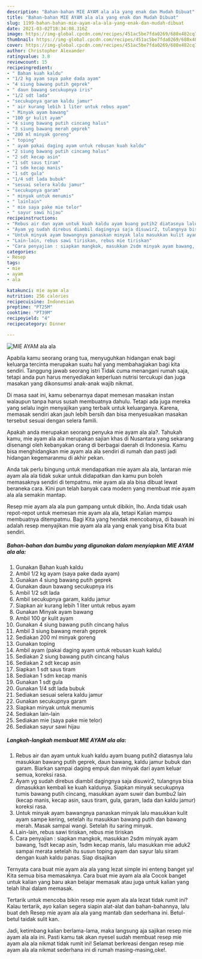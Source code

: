```yaml
---
description: "Bahan-bahan MIE AYAM ala ala yang enak dan Mudah Dibuat"
title: "Bahan-bahan MIE AYAM ala ala yang enak dan Mudah Dibuat"
slug: 1199-bahan-bahan-mie-ayam-ala-ala-yang-enak-dan-mudah-dibuat
date: 2021-03-02T18:34:08.316Z
image: https://img-global.cpcdn.com/recipes/451ac5be7fda0269/680x482cq70/mie-ayam-ala-ala-foto-resep-utama.jpg
thumbnail: https://img-global.cpcdn.com/recipes/451ac5be7fda0269/680x482cq70/mie-ayam-ala-ala-foto-resep-utama.jpg
cover: https://img-global.cpcdn.com/recipes/451ac5be7fda0269/680x482cq70/mie-ayam-ala-ala-foto-resep-utama.jpg
author: Christopher Alexander
ratingvalue: 3.8
reviewcount: 15
recipeingredient:
- " Bahan kuah kaldu"
- "1/2 kg ayam saya pake dada ayam"
- "4 siung bawang putih geprek"
- " daun bawang secukupnya iris"
- "1/2 sdt lada"
- "secukupnya garam kaldu jamur"
- " air kurang lebih 1 liter untuk rebus ayam"
- " Minyak ayam bawang"
- "100 gr kulit ayam"
- "4 siung bawang putih cincang halus"
- "3 siung bawang merah geprek"
- "200 ml minyak goreng"
- " toping"
- " ayam pakai daging ayam untuk rebusan kuah kaldu"
- "2 siung bawang putih cincang halus"
- "2 sdt kecap asin"
- "1 sdt saus tiram"
- "1 sdm kecap manis"
- "1 sdt gula"
- "1/4 sdt lada bubuk"
- "sesuai selera kaldu jamur"
- "secukupnya garam"
- " minyak untuk menumis"
- " lainlain"
- " mie saya pake mie telor"
- " sayur sawi hijau"
recipeinstructions:
- "Rebus air dan ayam untuk kuah kaldu ayam buang putih2 diatasnya lalu masukkan bawang putih geprek, daun bawang, kaldu jamur bubuk dan garam. Biarkan sampai daging empuk dan minyak dari ayam keluar semua, koreksi rasa."
- "Ayam yg sudah direbus diambil dagingnya saja disuwir2, tulangnya bisa dimasukkan kembali ke kuah kaldunya. Siapkan minyak secukupnya tumis bawang putih cincang, masukkan ayam suwir dan bumbu2 lain (kecap manis, kecap asin, saus tiram, gula, garam, lada dan kaldu jamur) koreksi rasa."
- "Untuk minyak ayam bawangnya panaskan minyak lalu masukkan kulit ayam sampe kering, setelah itu masukkan bawang putih dan bawang merah. Masak sampai wangi. Setelah itu saring minyak."
- "Lain-lain, rebus sawi tiriskan, rebus mie tiriskan"
- "Cara penyajian : siapkan mangkok, masukkan 2sdm minyak ayam bawang, 1sdt kecap asin, 1sdm kecap manis, lalu masukkan mie aduk2 sampai merata setelah itu susun toping ayam dan sayur lalu siram dengan kuah kaldu panas. Siap disajikan"
categories:
- Resep
tags:
- mie
- ayam
- ala

katakunci: mie ayam ala 
nutrition: 256 calories
recipecuisine: Indonesian
preptime: "PT25M"
cooktime: "PT39M"
recipeyield: "4"
recipecategory: Dinner

---
```



![MIE AYAM ala ala](https://img-global.cpcdn.com/recipes/451ac5be7fda0269/680x482cq70/mie-ayam-ala-ala-foto-resep-utama.jpg)

Apabila kamu seorang orang tua, menyuguhkan hidangan enak bagi keluarga tercinta merupakan suatu hal yang membahagiakan bagi kita sendiri. Tanggung jawab seorang istri Tidak cuma menangani rumah saja, tetapi anda pun harus menyediakan keperluan nutrisi tercukupi dan juga masakan yang dikonsumsi anak-anak wajib nikmat.

Di masa  saat ini, kamu sebenarnya dapat memesan masakan instan walaupun tanpa harus susah membuatnya dahulu. Tetapi ada juga mereka yang selalu ingin menyajikan yang terbaik untuk keluarganya. Karena, memasak sendiri akan jauh lebih bersih dan bisa menyesuaikan masakan tersebut sesuai dengan selera famili. 



Apakah anda merupakan seorang penyuka mie ayam ala ala?. Tahukah kamu, mie ayam ala ala merupakan sajian khas di Nusantara yang sekarang disenangi oleh kebanyakan orang di berbagai daerah di Indonesia. Kamu bisa menghidangkan mie ayam ala ala sendiri di rumah dan pasti jadi hidangan kegemaranmu di akhir pekan.

Anda tak perlu bingung untuk mendapatkan mie ayam ala ala, lantaran mie ayam ala ala tidak sukar untuk didapatkan dan kamu pun boleh memasaknya sendiri di tempatmu. mie ayam ala ala bisa dibuat lewat beraneka cara. Kini pun telah banyak cara modern yang membuat mie ayam ala ala semakin mantap.

Resep mie ayam ala ala pun gampang untuk dibikin, lho. Anda tidak usah repot-repot untuk memesan mie ayam ala ala, tetapi Kalian mampu membuatnya ditempatmu. Bagi Kita yang hendak mencobanya, di bawah ini adalah resep menyajikan mie ayam ala ala yang enak yang bisa Kita buat sendiri.

<!--inarticleads1-->

##### Bahan-bahan dan bumbu yang digunakan dalam menyiapkan MIE AYAM ala ala:

1. Gunakan  Bahan kuah kaldu
1. Ambil 1/2 kg ayam (saya pake dada ayam)
1. Gunakan 4 siung bawang putih geprek
1. Gunakan  daun bawang secukupnya iris
1. Ambil 1/2 sdt lada
1. Ambil secukupnya garam, kaldu jamur
1. Siapkan  air kurang lebih 1 liter untuk rebus ayam
1. Gunakan  Minyak ayam bawang
1. Ambil 100 gr kulit ayam
1. Gunakan 4 siung bawang putih cincang halus
1. Ambil 3 siung bawang merah geprek
1. Sediakan 200 ml minyak goreng
1. Gunakan  toping
1. Ambil  ayam (pakai daging ayam untuk rebusan kuah kaldu)
1. Sediakan 2 siung bawang putih cincang halus
1. Sediakan 2 sdt kecap asin
1. Siapkan 1 sdt saus tiram
1. Sediakan 1 sdm kecap manis
1. Gunakan 1 sdt gula
1. Gunakan 1/4 sdt lada bubuk
1. Sediakan sesuai selera kaldu jamur
1. Gunakan secukupnya garam
1. Siapkan  minyak untuk menumis
1. Sediakan  lain-lain
1. Sediakan  mie (saya pake mie telor)
1. Sediakan  sayur sawi hijau




<!--inarticleads2-->

##### Langkah-langkah membuat MIE AYAM ala ala:

1. Rebus air dan ayam untuk kuah kaldu ayam buang putih2 diatasnya lalu masukkan bawang putih geprek, daun bawang, kaldu jamur bubuk dan garam. Biarkan sampai daging empuk dan minyak dari ayam keluar semua, koreksi rasa.
1. Ayam yg sudah direbus diambil dagingnya saja disuwir2, tulangnya bisa dimasukkan kembali ke kuah kaldunya. Siapkan minyak secukupnya tumis bawang putih cincang, masukkan ayam suwir dan bumbu2 lain (kecap manis, kecap asin, saus tiram, gula, garam, lada dan kaldu jamur) koreksi rasa.
1. Untuk minyak ayam bawangnya panaskan minyak lalu masukkan kulit ayam sampe kering, setelah itu masukkan bawang putih dan bawang merah. Masak sampai wangi. Setelah itu saring minyak.
1. Lain-lain, rebus sawi tiriskan, rebus mie tiriskan
1. Cara penyajian : siapkan mangkok, masukkan 2sdm minyak ayam bawang, 1sdt kecap asin, 1sdm kecap manis, lalu masukkan mie aduk2 sampai merata setelah itu susun toping ayam dan sayur lalu siram dengan kuah kaldu panas. Siap disajikan




Ternyata cara buat mie ayam ala ala yang lezat simple ini enteng banget ya! Kita semua bisa memasaknya. Cara buat mie ayam ala ala Cocok banget untuk kalian yang baru akan belajar memasak atau juga untuk kalian yang telah lihai dalam memasak.

Tertarik untuk mencoba bikin resep mie ayam ala ala lezat tidak rumit ini? Kalau tertarik, ayo kalian segera siapin alat-alat dan bahan-bahannya, lalu buat deh Resep mie ayam ala ala yang mantab dan sederhana ini. Betul-betul taidak sulit kan. 

Jadi, ketimbang kalian berlama-lama, maka langsung aja sajikan resep mie ayam ala ala ini. Pasti kamu tak akan nyesel sudah membuat resep mie ayam ala ala nikmat tidak rumit ini! Selamat berkreasi dengan resep mie ayam ala ala nikmat sederhana ini di rumah masing-masing,oke!.

